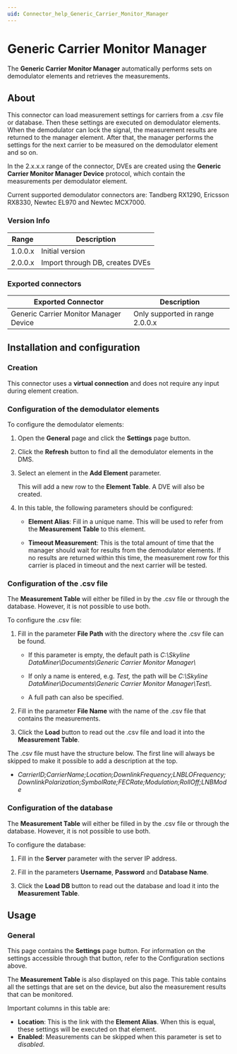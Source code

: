 ```yaml
---
uid: Connector_help_Generic_Carrier_Monitor_Manager
---
```


# Generic Carrier Monitor Manager

The **Generic Carrier Monitor Manager** automatically performs sets on demodulator elements and retrieves the measurements.

## About

This connector can load measurement settings for carriers from a .csv file or database. Then these settings are executed on demodulator elements. When the demodulator can lock the signal, the measurement results are returned to the manager element. After that, the manager performs the settings for the next carrier to be measured on the demodulator element and so on.

In the 2.x.x.x range of the connector, DVEs are created using the **Generic Carrier Monitor Manager Device** protocol, which contain the measurements per demodulator element.

Current supported demodulator connectors are: Tandberg RX1290, Ericsson RX8330, Newtec EL970 and Newtec MCX7000.

### Version Info

| **Range** | **Description**                 |
|------------------|---------------------------------|
| 1.0.0.x          | Initial version                 |
| 2.0.0.x          | Import through DB, creates DVEs |

### Exported connectors

| **Exported Connector**                  | **Description**                 |
|----------------------------------------|---------------------------------|
| Generic Carrier Monitor Manager Device | Only supported in range 2.0.0.x |

## Installation and configuration

### Creation

This connector uses a **virtual connection** and does not require any input during element creation.

### Configuration of the demodulator elements

To configure the demodulator elements:

1. Open the **General** page and click the **Settings** page button.

1. Click the **Refresh** button to find all the demodulator elements in the DMS.

1. Select an element in the **Add Element** parameter.

   This will add a new row to the **Element Table**. A DVE will also be created.

1. In this table, the following parameters should be configured:

   - **Element Alias**: Fill in a unique name. This will be used to refer from the **Measurement Table** to this element.

   - **Timeout Measurement**: This is the total amount of time that the manager should wait for results from the demodulator elements. If no results are returned within this time, the measurement row for this carrier is placed in timeout and the next carrier will be tested.

### Configuration of the .csv file

The **Measurement Table** will either be filled in by the .csv file or through the database. However, it is not possible to use both.

To configure the .csv file:

1. Fill in the parameter **File Path** with the directory where the .csv file can be found.

   - If this parameter is empty, the default path is *C:\Skyline DataMiner\Documents\Generic Carrier Monitor Manager\\*

   - If only a name is entered, e.g. *Test,* the path will be *C:\Skyline DataMiner\Documents\Generic Carrier Monitor Manager\Test\\*.

   - A full path can also be specified.

1. Fill in the parameter **File Name** with the name of the .csv file that contains the measurements.

1. Click the **Load** button to read out the .csv file and load it into the **Measurement Table**.

The .csv file must have the structure below. The first line will always be skipped to make it possible to add a description at the top.

- *CarrierID;CarrierName;Location;DownlinkFrequency;LNBLOFrequency;DownlinkPolarization;SymbolRate;FECRate;Modulation;RollOff;LNBMode*

### Configuration of the database

The **Measurement Table** will either be filled in by the .csv file or through the database. However, it is not possible to use both.

To configure the database:

1. Fill in the **Server** parameter with the server IP address.

1. Fill in the parameters **Username**, **Password** and **Database Name**.

1. Click the **Load DB** button to read out the database and load it into the **Measurement Table**.

## Usage

### General

This page contains the **Settings** page button. For information on the settings accessible through that button, refer to the Configuration sections above.

The **Measurement Table** is also displayed on this page. This table contains all the settings that are set on the device, but also the measurement results that can be monitored.

Important columns in this table are:

- **Location**: This is the link with the **Element Alias**. When this is equal, these settings will be executed on that element.
- **Enabled**: Measurements can be skipped when this parameter is set to *disabled*.
